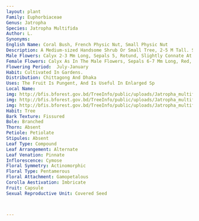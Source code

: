 ```yaml
---
layout: plant
Family: Euphorbiaceae
Genus: Jatropha
Species: Jatropha Multifida
Author: L.
Synonyms: 
English Name: Coral Bush, French Physic Nut, Small Physic Nut
Description: A Medium-sized Handsome Shrub Or Small Tree, 2-5 M Tall. Stem And Branches Contain Latex, Glabrous. Leaves Stipulate, Stipules Divaricately Divided Into Setiform Lobes, Petiolate, Petioles 10-25 Cm Long, Rotund, Entire, Palmately Deeply 9-11 Lobed, Lobes Linear-lanceolate, 10-30 Cm Wide, Green Adaxially, Grey-green Abaxially, Glabrous On Both Surfaces. Inflorescence Terminal, Peduncles 13-20 Cm Long. Flowers Densely Clustered, Shortly Pedicellate.
Male Flowers: Calyx 2-3 Mm Long, Sepals 5, Rotund, Slightly Connate At The Base, Glabrous, Spathulate, Red, Petals 5, Stamens 8, Filaments Connate At The Base, Anthers Dehiscing Longitudinally, Elongate.
Female Flowers: Calyx As In The Male Flowers, Sepals 6-7 Mm Long, Red, Petals As In The Male Flower, Disc Urceolate, Ovary Glabrous, Styles 3, Connate In The Lower Half. Fruit A Capsule, Ellipsoid To Obovate, C 3 Cm Long, Glabrous. Seeds Carunculate.
Flowering Period:  July-January
Habit: Cultivated In Gardens.
Distribution: Chittagong And Dhaka
Uses: The Fruit Is Pungent, And Is Useful In Enlarged Sp
Local Name: 
img: http://bfis.bforest.gov.bd/TreeInfo/public/uploads/Jatropha_multifida.jpg
img: http://bfis.bforest.gov.bd/TreeInfo/public/uploads/Jatropha_multifida1.jpg
img: http://bfis.bforest.gov.bd/TreeInfo/public/uploads/Jatropha_multifida2.jpg
Habit: Tree
Bark Texture: Fissured
Bole: Branched
Thorn: Absent
Petiole: Petiolate
Stipules: Absent
Leaf Type: Compound
Leaf Arrangement: Alternate
Leaf Venation: Pinnate
Inflorescence: Cymose
Floral Symmetry: Actinomorphic
Floral Type: Pentamerous
Floral Attachment: Gamopetalous
Corolla Aestivation: Imbricate
Fruit: Capsule
Sexual Reproductive Unit: Covered Seed



---
```


